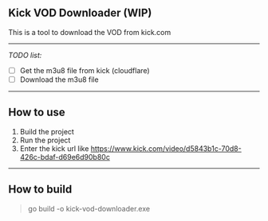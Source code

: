 ## Kick VOD Downloader (WIP)

This is a tool to download the VOD from kick.com

---

_TODO list:_

- [ ] Get the m3u8 file from kick (cloudflare)
- [ ] Download the m3u8 file

---

## How to use

1. Build the project
2. Run the project
3. Enter the kick url like https://www.kick.com/video/d5843b1c-70d8-426c-bdaf-d69e6d90b80c

---

## How to build

> go build -o kick-vod-downloader.exe